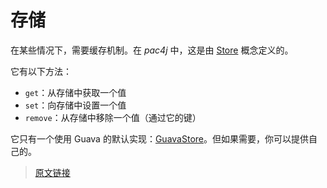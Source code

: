 # 存储

在某些情况下，需要缓存机制。在 *pac4j* 中，这是由 [Store](https://github.com/pac4j/pac4j/blob/master/pac4j-core/src/main/java/org/pac4j/core/store/Store.java) 概念定义的。

它有以下方法：

- `get`：从存储中获取一个值
- `set`：向存储中设置一个值
- `remove`：从存储中移除一个值（通过它的键）

它只有一个使用 Guava 的默认实现：[GuavaStore](https://github.com/pac4j/pac4j/blob/master/pac4j-core/src/main/java/org/pac4j/core/store/GuavaStore.java)。但如果需要，你可以提供自己的。

> [原文链接](https://www.pac4j.org/docs/store.html)
